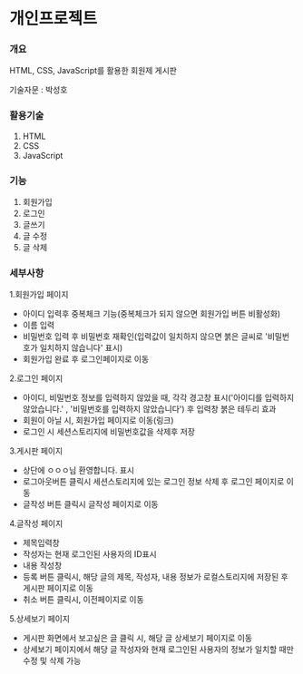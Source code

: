 # 개인프로젝트
### 개요

HTML, CSS, JavaScript를 활용한 회원제 게시판

기술자문 : 박성호



### 활용기술

1. HTML
2. CSS
3. JavaScript



### 기능

1. 회원가입
2. 로그인
3. 글쓰기
4. 글 수정
5. 글 삭제



### 세부사항

1.회원가입 페이지

- 아이디 입력후 중복체크 기능(중복체크가 되지 않으면 회원가입 버튼 비활성화)
- 이름 입력
- 비밀번호 입력 후 비밀번호 재확인(입력값이 일치하지 않으면 붉은 글씨로 '비밀번호가 일치하지 않습니다' 표시)
- 회원가입 완료 후 로그인페이지로 이동



2.로그인 페이지

- 아이디, 비밀번호 정보를 입력하지 않았을 때, 각각 경고창 표시('아이디를 입력하지 않았습니다.' , '비밀번호를 입력하지 않았습니다') 후 입력창 붉은 테두리 효과
- 회원이 아닐 시, 회원가입 페이지로 이동(링크)
- 로그인 시 세션스토리지에 비밀번호값을 삭제후 저장



3.게시판 페이지

- 상단에 ㅇㅇㅇ님 환영합니다. 표시
- 로그아웃버튼 클릭시 세션스토리지에 있는 로그인 정보 삭제 후 로그인 페이지로 이동
- 글작성 버튼 클릭시 글작성 페이지로 이동



4.글작성 페이지

- 제목입력창
- 작성자는 현재 로그인된 사용자의 ID표시
- 내용 작성창
- 등록 버튼 클릭시, 해당 글의 제목, 작성자, 내용 정보가 로컬스토리지에 저장된 후 게시판 페이지로 이동
- 취소 버튼 클릭시, 이전페이지로 이동



5.상세보기 페이지

- 게시판 화면에서 보고싶은 글 클릭 시, 해당 글 상세보기 페이지로 이동
- 상세보기 페이지에서 해당 글 작성자와 현재 로그인된 사용자의 정보가 일치할 때만 수정 및 삭제 가능
